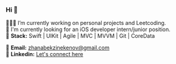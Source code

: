### Hi 👋
👨🏻‍💻  I’m currently working on personal projects and Leetcoding.  
🔎  I'm currently looking for an iOS developer intern/junior position.  
🎩  **Stack:**   Swift | UIKit | Agile | MVC | MVVM | Git | CoreData  

📩  **Email:** zhanabekzinekenov@gmail.com  
🔗  **Linkedin:** [Let's connect here](https://www.linkedin.com/in/zhanabek-zinekenov/)
<!--
**ZhanabekZ/ZhanabekZ** is a ✨ _special_ ✨ repository because its `README.md` (this file) appears on your GitHub profile.

Here are some ideas to get you started:

- 🔭 I’m currently working on ...
- 🌱 I’m currently learning ...
- 👯 I’m looking to collaborate on ...
- 🤔 I’m looking for help with ...
- 💬 Ask me about ...
- 📫 How to reach me: ...
- 😄 Pronouns: ...
- ⚡ Fun fact: ...
-->
